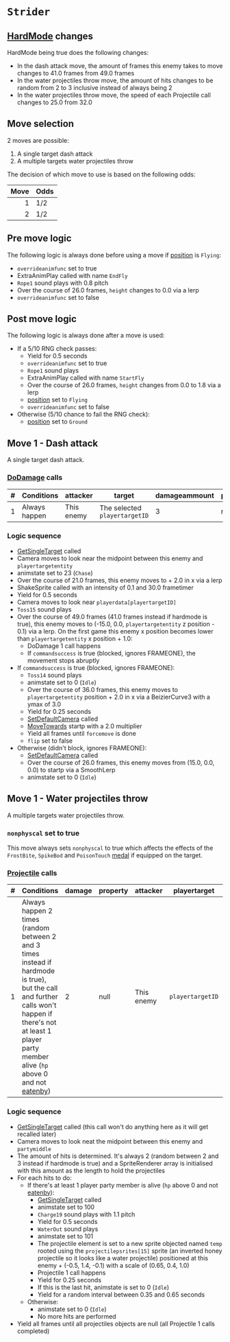 # `Strider`

## [HardMode](../../Damage%20pipeline/HardMode.md) changes
HardMode being true does the following changes:

- In the dash attack move, the amount of frames this enemy takes to move changes to 41.0 frames from 49.0 frames
- In the water projectiles throw move, the amount of hits changes to be random from 2 to 3 inclusive instead of always being 2
- In the water projectiles throw move, the speed of each Projectile call changes to 25.0 from 32.0

## Move selection
2 moves are possible:

1. A single target dash attack
2. A multiple targets water projectiles throw

The decision of which move to use is based on the following odds:

|Move|Odds|
|---:|----|
|1|1/2|
|2|1/2|

## Pre move logic
The following logic is always done before using a move if [position](../../Actors%20states/BattlePosition.md) is `Flying`:

- `overrideanimfunc` set to true
- ExtraAnimPlay called with name `EndFly`
- `Rope1` sound plays with 0.8 pitch
- Over the course of 26.0 frames, `height` changes to 0.0 via a lerp
- `overrideanimfunc` set to false 

## Post move logic
The following logic is always done after a move is used:

- If a 5/10 RNG check passes:
    - Yield for 0.5 seconds
    - `overrideanimfunc` set to true
    - `Rope1` sound plays
    - ExtraAnimPlay called with name `StartFly`
    - Over the course of 26.0 frames, `height` changes from 0.0 to 1.8 via a lerp
    - [position](../../Actors%20states/BattlePosition.md) set to `Flying`
    - `overrideanimfunc` set to false 
- Otherwise (5/10 chance to fail the RNG check):
    - [position](../../Actors%20states/BattlePosition.md) set to `Ground`

## Move 1 - Dash attack
A single target dash attack.

### [DoDamage](../../Damage%20pipeline/DoDamage.md) calls

|#|Conditions|attacker|target|damageammount|property|overrides|block|
|-:|---|---|---|---|---|---|---|
|1|Always happen|This enemy|The selected `playertargetID`|3|null|null|`commandsuccess`|

### Logic sequence

- [GetSingleTarget](../../Actors%20states/Targetting/GetRandomAvaliablePlayer.md#getsingletarget) called
- Camera moves to look near the midpoint between this enemy and `playertargetentity`
- animstate set to 23 (`Chase`)
- Over the course of 21.0 frames, this enemy moves to + 2.0 in x via a lerp
- ShakeSprite called with an intensity of 0.1 and 30.0 frametimer
- Yield for 0.5 seconds
- Camera moves to look near `playerdata[playertargetID]`
- `Toss15` sound plays
- Over the course of 49.0 frames (41.0 frames instead if hardmode is true), this enemy moves to (-15.0, 0.0, `playertargetentity` z position - 0.1) via a lerp. On the first game this enemy x position becomes lower than `playertargetentity` x position + 1.0:
    - DoDamage 1 call happens
    - If `commandsuccess` is true (blocked, ignores FRAMEONE), the movement stops abruptly
- If `commandsuccess` is true (blocked, ignores FRAMEONE):
    - `Toss14` sound plays
    - animstate set to 0 (`Idle`)
    - Over the course of 36.0 frames, this enemy moves to `playertargetentity` position + 2.0 in x via a BeizierCurve3 with a ymax of 3.0
    - Yield for 0.25 seconds
    - [SetDefaultCamera](../../Visual%20rendering/SetDefaultCamera.md) called
    - [MoveTowards](../../../Entities/EntityControl/EntityControl%20Methods.md#movetowards) startp with a 2.0 multiplier
    - Yield all frames until `forcemove` is done
    - `flip` set to false
- Otherwise (didn't block, ignores FRAMEONE):
    - [SetDefaultCamera](../../Visual%20rendering/SetDefaultCamera.md) called
    - Over the course of 26.0 frames, this enemy moves from (15.0, 0.0, 0.0) to startp via a SmoothLerp
    - animstate set to 0 (`Idle`)

## Move 1 - Water projectiles throw
A multiple targets water projectiles throw.

### `nonphyscal` set to true
This move always sets `nonphyscal` to true which affects the effects of the `FrostBite`, `SpikeBod` and `PoisonTouch` [medal](../Enums%20and%20IDs/Medal.md) if equipped on the target.

### [Projectile](../../Damage%20pipeline/Projectile.md) calls

|#|Conditions|damage|property|attacker|playertarget|obj|speed|height|extraargs|destroyparticle|audioonhit|audiomoving|spin|nosound|
|-:|---------|------|--------|--------|-----------|---|-----|------|---------|--------------|----------|-----------|----|------|
|1|Always happen 2 times (random between 2 and 3 times instead if hardmode is true), but the call and further calls won't happen if there's not at least 1 player party member alive (`hp` above 0 and not [eatenby](../../Actors%20states/BattleCondition/Eaten.md#eatenby-influences))|2|null|This enemy|`playertargetID`|A new sprite object named `temp` rooted using the `projectilepsrites[15]` sprite (an inverted honey projectile so it looks like a water projectile) positioned at this enemy + (-0.5, 1.4, -0.1) with a scale of (0.65, 0.4, 1.0)|32.0 (25.0 instead if hardmode is true)|0.0|null|`WaterSplash`|`WaterSplash`|null|Vector3.zero|false|

### Logic sequence

- [GetSingleTarget](../../Actors%20states/Targetting/GetRandomAvaliablePlayer.md#getsingletarget) called (this call won't do anything here as it will get recalled later)
- Camera moves to look neat the midpoint between this enemy and `partymiddle`
- The amount of hits is determined. It's always 2 (random between 2 and 3 instead if hardmode is true) and a SpriteRenderer array is initialised with this amount as the length to hold the projectiles
- For each hits to do:
    - If there's at least 1 player party member is alive (`hp` above 0 and not [eatenby](../../Actors%20states/BattleCondition/Eaten.md#eatenby-influences)):
        - [GetSingleTarget](../../Actors%20states/Targetting/GetRandomAvaliablePlayer.md#getsingletarget) called
        - animstate set to 100
        - `Charge19` sound plays with 1.1 pitch
        - Yield for 0.5 seconds
        - `WaterOut` sound plays
        - animstate set to 101
        - The projectile element is set to a new sprite objected named `temp` rooted using the `projectilepsrites[15]` sprite (an inverted honey projectile so it looks like a water projectile) positioned at this enemy + (-0.5, 1.4, -0.1) with a scale of (0.65, 0.4, 1.0)
        - Projectile 1 call happens
        - Yield for 0.25 seconds
        - If this is the last hit, animstate is set to 0 (`Idle`)
        - Yield for a random interval between 0.35 and 0.65 seconds
    - Otherwise:
        - animstate set to 0 (`Idle`)
        - No more hits are performed
- Yield all frames until all projectiles objects are null (all Projectile 1 calls completed)
